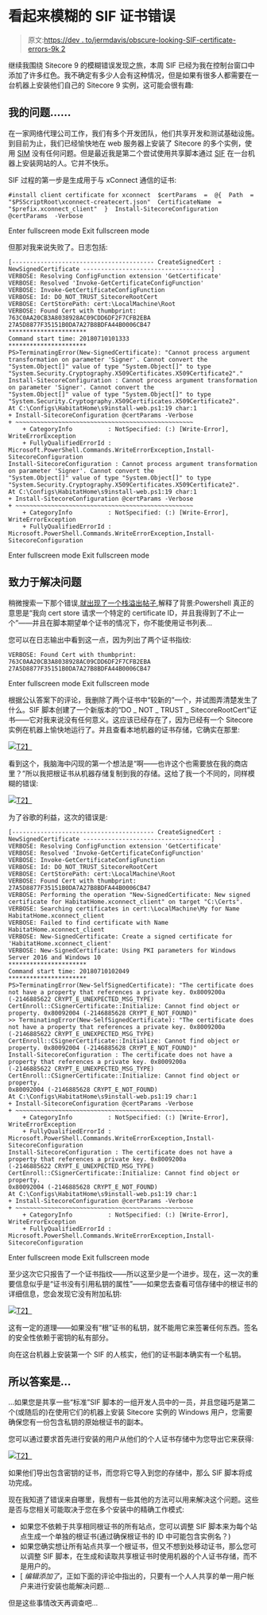 # 看起来模糊的 SIF 证书错误

> 原文:[https://dev . to/jermdavis/obscure-looking-SIF-certificate-errors-9k 2](https://dev.to/jermdavis/obscure-looking-sif-certificate-errors-9k2)

继续我围绕 Sitecore 9 的模糊错误发现之旅，本周 SIF 已经为我在控制台窗口中添加了许多红色。我不确定有多少人会有这种情况，但是如果有很多人都需要在一台机器上安装他们自己的 Sitecore 9 实例，这可能会很有趣:

## 我的问题……

在一家网络代理公司工作，我们有多个开发团队，他们共享开发和测试基础设施。到目前为止，我们已经愉快地在 web 服务器上安装了 Sitecore 的多个实例，使用 [SIM](http://dl.sitecore.net/updater/sim/) 没有任何问题。但是最近我是第二个尝试使用共享脚本通过 [SIF](https://dev.sitecore.net/Downloads/Sitecore_Installation_Framework.aspx) 在一台机器上安装网站的人。它并不快乐。

SIF 过程的第一步是生成用于与 xConnect 通信的证书:

```
#install client certificate for xconnect  $certParams  =  @{  Path  =  "$PSScriptRoot\xconnect-createcert.json"  CertificateName  =  "$prefix.xconnect_client"  }  Install-SitecoreConfiguration  @certParams  -Verbose 
```

Enter fullscreen mode Exit fullscreen mode

但那对我来说失败了。日志包括:

```
[---------------------------------------- CreateSignedCert : NewSignedCertificate ------------------------------------]
VERBOSE: Resolving ConfigFunction extension 'GetCertificate'
VERBOSE: Resolved 'Invoke-GetCertificateConfigFunction'
VERBOSE: Invoke-GetCertificateConfigFunction
VERBOSE: Id: DO_NOT_TRUST_SitecoreRootCert
VERBOSE: CertStorePath: cert:\LocalMachine\Root
VERBOSE: Found Cert with thumbprint: 763C0AA20CB3A8038928AC09CDD6DF2F7CFB2EBA 27A5D8877F35151B0DA7A27B8BDFA44B0006CB47
**********************
Command start time: 20180710101333
**********************
PS>TerminatingError(New-SignedCertificate): "Cannot process argument transformation on parameter 'Signer'. Cannot convert the "System.Object[]" value of type "System.Object[]" to type "System.Security.Cryptography.X509Certificates.X509Certificate2"."
Install-SitecoreConfiguration : Cannot process argument transformation on parameter 'Signer'. Cannot convert the 
"System.Object[]" value of type "System.Object[]" to type 
"System.Security.Cryptography.X509Certificates.X509Certificate2".
At C:\Configs\HabitatHome\s9install-web.ps1:19 char:1
+ Install-SitecoreConfiguration @certParams -Verbose
+ ~~~~~~~~~~~~~~~~~~~~~~~~~~~~~~~~~~~~~~~~~~~~~~~~~~
    + CategoryInfo          : NotSpecified: (:) [Write-Error], WriteErrorException
    + FullyQualifiedErrorId : Microsoft.PowerShell.Commands.WriteErrorException,Install-SitecoreConfiguration
Install-SitecoreConfiguration : Cannot process argument transformation on parameter 'Signer'. Cannot convert the
"System.Object[]" value of type "System.Object[]" to type
"System.Security.Cryptography.X509Certificates.X509Certificate2".
At C:\Configs\HabitatHome\s9install-web.ps1:19 char:1
+ Install-SitecoreConfiguration @certParams -Verbose
+ ~~~~~~~~~~~~~~~~~~~~~~~~~~~~~~~~~~~~~~~~~~~~~~~~~~
    + CategoryInfo          : NotSpecified: (:) [Write-Error], WriteErrorException
    + FullyQualifiedErrorId : Microsoft.PowerShell.Commands.WriteErrorException,Install-SitecoreConfiguration 
```

Enter fullscreen mode Exit fullscreen mode

## 致力于解决问题

稍微搜索一下那个错误[,就出现了一个栈溢出帖子](https://sitecore.stackexchange.com/questions/10129/sitecore-9-installation-error-cannot-process-argument-transformation-on-paramet),解释了背景:Powershell 真正的意思是“我向 cert store 请求一个特定的 certificate ID，并且我得到了不止一个”——并且在脚本期望单个证书的情况下，你不能使用证书列表…

您可以在日志输出中看到这一点，因为列出了两个证书指纹:

```
VERBOSE: Found Cert with thumbprint: 763C0AA20CB3A8038928AC09CDD6DF2F7CFB2EBA 27A5D8877F35151B0DA7A27B8BDFA44B0006CB47 
```

Enter fullscreen mode Exit fullscreen mode

根据公认答案下的评论，我删除了两个证书中“较新的”一个，并试图弄清楚发生了什么。SIF 脚本创建了一个新版本的“DO _ NOT _ TRUST _ SitecoreRootCert”证书——它对我来说没有任何意义。这应该已经存在了，因为已经有一个 Sitecore 实例在机器上愉快地运行了。并且查看本地机器的证书存储，它确实在那里:

[![](../Images/fcea15758a0424d2744cc9fd37949fcc.png)T2】](https://jermdavis.files.wordpress.com/2018/07/certpresent.png)

看到这个，我脑海中闪现的第一个想法是“啊——也许这个也需要放在我的商店里？”所以我把根证书从机器存储复制到我的存储。这给了我一个不同的，同样模糊的错误:

[![](../Images/ed9b7c79b7ec214302c63a9985c5cd0b.png)T2】](https://jermdavis.files.wordpress.com/2018/07/sifcerterror.png)

为了谷歌的利益，这次的错误是:

```
[---------------------------------------- CreateSignedCert : NewSignedCertificate ------------------------------------]
VERBOSE: Resolving ConfigFunction extension 'GetCertificate'
VERBOSE: Resolved 'Invoke-GetCertificateConfigFunction'
VERBOSE: Invoke-GetCertificateConfigFunction
VERBOSE: Id: DO_NOT_TRUST_SitecoreRootCert
VERBOSE: CertStorePath: cert:\LocalMachine\Root
VERBOSE: Found Cert with thumbprint: 27A5D8877F35151B0DA7A27B8BDFA44B0006CB47
VERBOSE: Performing the operation "New-SignedCertificate: New signed certificate for HabitatHome.xconnect_client" on target "C:\Certs".
VERBOSE: Searching certificates in cert:\LocalMachine\My for Name HabitatHome.xconnect_client
VERBOSE: Failed to find certificate with Name HabitatHome.xconnect_client
VERBOSE: New-SignedCertificate: Create a signed certificate for 'HabitatHome.xconnect_client'
VERBOSE: New-SignedCertificate: Using PKI parameters for Windows Server 2016 and Windows 10
**********************
Command start time: 20180710102049
**********************
PS>TerminatingError(New-SelfSignedCertificate): "The certificate does not have a property that references a private key. 0x8009200a (-2146885622 CRYPT_E_UNEXPECTED_MSG_TYPE) CertEnroll::CSignerCertificate::Initialize: Cannot find object or property. 0x80092004 (-2146885628 CRYPT_E_NOT_FOUND)"
>> TerminatingError(New-SelfSignedCertificate): "The certificate does not have a property that references a private key. 0x8009200a (-2146885622 CRYPT_E_UNEXPECTED_MSG_TYPE) CertEnroll::CSignerCertificate::Initialize: Cannot find object or property. 0x80092004 (-2146885628 CRYPT_E_NOT_FOUND)"
Install-SitecoreConfiguration : The certificate does not have a property that references a private key. 0x8009200a 
(-2146885622 CRYPT_E_UNEXPECTED_MSG_TYPE) CertEnroll::CSignerCertificate::Initialize: Cannot find object or property. 
0x80092004 (-2146885628 CRYPT_E_NOT_FOUND)
At C:\Configs\HabitatHome\s9install-web.ps1:19 char:1
+ Install-SitecoreConfiguration @certParams -Verbose
+ ~~~~~~~~~~~~~~~~~~~~~~~~~~~~~~~~~~~~~~~~~~~~~~~~~~
    + CategoryInfo          : NotSpecified: (:) [Write-Error], WriteErrorException
    + FullyQualifiedErrorId : Microsoft.PowerShell.Commands.WriteErrorException,Install-SitecoreConfiguration
Install-SitecoreConfiguration : The certificate does not have a property that references a private key. 0x8009200a
(-2146885622 CRYPT_E_UNEXPECTED_MSG_TYPE) CertEnroll::CSignerCertificate::Initialize: Cannot find object or property.
0x80092004 (-2146885628 CRYPT_E_NOT_FOUND)
At C:\Configs\HabitatHome\s9install-web.ps1:19 char:1
+ Install-SitecoreConfiguration @certParams -Verbose
+ ~~~~~~~~~~~~~~~~~~~~~~~~~~~~~~~~~~~~~~~~~~~~~~~~~~
    + CategoryInfo          : NotSpecified: (:) [Write-Error], WriteErrorException
    + FullyQualifiedErrorId : Microsoft.PowerShell.Commands.WriteErrorException,Install-SitecoreConfiguration 
```

Enter fullscreen mode Exit fullscreen mode

至少这次它只报告了一个证书指纹——所以这至少是一个进步。现在，这一次的重要信息似乎是“证书没有引用私钥的属性”——如果您去查看可信存储中的根证书的详细信息，您会发现它没有附加私钥:

[![](../Images/6979fa14525e8cac2708d85dee851f15.png)T2】](https://jermdavis.files.wordpress.com/2018/07/certhasnokey.png)

这有一定的道理——如果没有“根”证书的私钥，就不能用它来签署任何东西。签名的安全性依赖于密钥的私有部分。

向在这台机器上安装第一个 SIF 的人核实，他们的证书副本确实有一个私钥。

## 所以答案是…

…如果您是共享一些“标准”SIF 脚本的一组开发人员中的一员，并且您碰巧是第二个(或随后的)在使用它们的机器上安装 Sitecore 实例的 Windows 用户，您需要确保您有一份包含私钥的原始根证书的副本。

您可以通过要求首先进行安装的用户从他们的个人证书存储中为您导出它来获得:

[![](../Images/8ccdd14e8c2dbd885539bcf25aa8d9ee.png)T2】](https://jermdavis.files.wordpress.com/2018/07/certwithkey.png)

如果他们导出包含密钥的证书，而您将它导入到您的存储中，那么 SIF 脚本将成功完成。

现在我知道了错误来自哪里，我想有一些其他的方法可以用来解决这个问题。这些是否与您相关可能取决于您在多个安装中的精确工作模式:

*   如果您不依赖于共享相同根证书的所有站点，您可以调整 SIF 脚本来为每个站点生成一个单独的根证书(通过确保根证书的 ID 中可能包含实例名？)
*   如果您确实想让所有站点共享一个根证书，但又不想到处移动证书，那么您可以调整 SIF 脚本，在生成和读取共享根证书时使用机器的个人证书存储，而不是用户的。
*   [ *编辑添加了*，正如下面的评论中指出的，只要有一个人人共享的单一用户帐户来进行安装也能解决问题…

但是这些事情改天再调查吧…